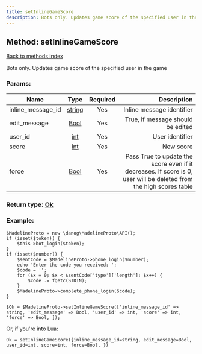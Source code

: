 ```yaml
---
title: setInlineGameScore
description: Bots only. Updates game score of the specified user in the game
---
```

## Method: setInlineGameScore  
[Back to methods index](index.md)


Bots only. Updates game score of the specified user in the game

### Params:

| Name     |    Type       | Required | Description |
|----------|:-------------:|:--------:|------------:|
|inline\_message\_id|[string](../types/string.md) | Yes|Inline message identifier|
|edit\_message|[Bool](../types/Bool.md) | Yes|True, if message should be edited|
|user\_id|[int](../types/int.md) | Yes|User identifier|
|score|[int](../types/int.md) | Yes|New score|
|force|[Bool](../types/Bool.md) | Yes|Pass True to update the score even if it decreases. If score is 0, user will be deleted from the high scores table|


### Return type: [Ok](../types/Ok.md)

### Example:


```
$MadelineProto = new \danog\MadelineProto\API();
if (isset($token)) {
    $this->bot_login($token);
}
if (isset($number)) {
    $sentCode = $MadelineProto->phone_login($number);
    echo 'Enter the code you received: ';
    $code = '';
    for ($x = 0; $x < $sentCode['type']['length']; $x++) {
        $code .= fgetc(STDIN);
    }
    $MadelineProto->complete_phone_login($code);
}

$Ok = $MadelineProto->setInlineGameScore(['inline_message_id' => string, 'edit_message' => Bool, 'user_id' => int, 'score' => int, 'force' => Bool, ]);
```

Or, if you're into Lua:

```
Ok = setInlineGameScore({inline_message_id=string, edit_message=Bool, user_id=int, score=int, force=Bool, })
```

